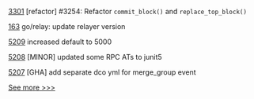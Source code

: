 
[3301](https://github.com/hyperledger/iroha/pull/3301) [refactor] #3254: Refactor `commit_block()` and `replace_top_block()`

[163](https://github.com/hyperledger-labs/yui-ibc-solidity/pull/163) go/relay: update relayer version

[5209](https://github.com/hyperledger/besu/pull/5209) increased default to 5000

[5208](https://github.com/hyperledger/besu/pull/5208) [MINOR] updated some RPC ATs to junit5

[5207](https://github.com/hyperledger/besu/pull/5207) [GHA] add separate dco yml for merge_group event


[See more >>>](https://start-here.hyperledger.org/pull-requests)
